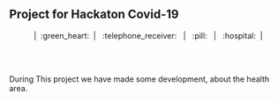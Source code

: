  <p align="center" style="strong"><h2><b>Project for Hackaton Covid-19</b></h2></p>
     <p align="center">&nbsp;&nbsp;|&nbsp;&nbsp;:green_heart:&nbsp;&nbsp;|&nbsp;&nbsp;
      :telephone_receiver: &nbsp;&nbsp;|&nbsp;&nbsp;
      :pill: &nbsp;&nbsp;|&nbsp;&nbsp;
      :hospital:&nbsp;&nbsp;|&nbsp;&nbsp;
</p>
<br />
<br />
<p>During This project we have made some development, about the health area. </p>



